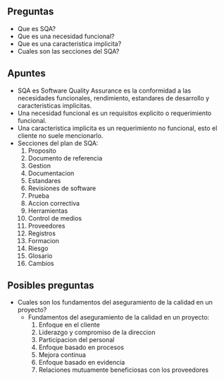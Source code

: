 ## Preguntas

- Que es SQA?
- Que es una necesidad funcional?
- Que es una caracteristica implicita?
- Cuales son las secciones del SQA? 

## Apuntes

- SQA es Software Quality Assurance es la conformidad a las necesidades funcionales, rendimiento, estandares de desarrollo y caracteristicas implicitas.
- Una necesidad funcional es un requisitos explicito o requerimiento funcional.
- Una caracteristica implicita es un requerimiento no funcional, esto el cliente no suele mencionarlo.
- Secciones del plan de SQA:
	1. Proposito
	2. Documento de referencia
	3. Gestion
	4. Documentacion
	5. Estandares
	6. Revisiones de software
	7. Prueba
	8. Accion correctiva
	9. Herramientas
	10. Control de medios
	11. Proveedores
	12. Registros
	13. Formacion
	14. Riesgo
	15. Glosario
	16. Cambios
	
##  Posibles preguntas

- Cuales son los fundamentos del aseguramiento de la calidad en un proyecto?
	- Fundamentos del aseguramiento de la calidad en un proyecto:
		1. Enfoque en el cliente
		2. Liderazgo y compromiso de la direccion
		3. Participacion del personal
		4. Enfoque basado en procesos
		5. Mejora continua
		6. Enfoque basado en evidencia
		7. Relaciones mutuamente beneficiosas con los proveedores